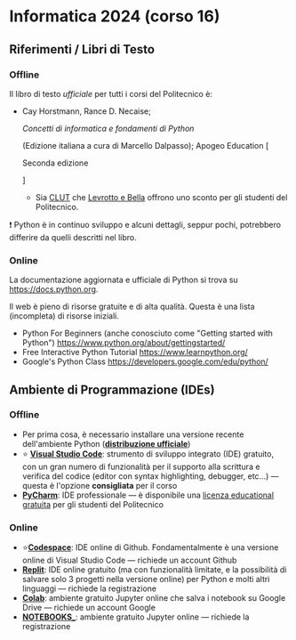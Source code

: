 # Informatica 2024 (corso 16)
## Riferimenti / Libri di Testo

### Offline

Il libro di testo *ufficiale* per tutti i corsi del Politecnico è:

- Cay Horstmann, Rance D. Necaise;

  *Concetti di informatica e fondamenti di Python*

  (Edizione italiana a cura di Marcello Dalpasso); Apogeo Education [

  Seconda edizione

  ]

  - Sia [CLUT](https://www.clut.it/ita/elettrotecnica-elettronica-informatica/-/concetti-di-informatica-e-fondamenti-di-python/348.html) che [Levrotto e Bella](https://www.levrotto-bella.net/concetti-informatica-fondamenti-python-horstmann) offrono uno sconto per gli studenti del Politecnico.

❗ Python è in continuo sviluppo e alcuni dettagli, seppur pochi, potrebbero differire da quelli descritti nel libro.

### Online

La documentazione aggiornata e ufficiale di Python si trova su https://docs.python.org.

Il web è pieno di risorse gratuite e di alta qualità. Questa è una lista (incompleta) di risorse iniziali.

- Python For Beginners (anche conosciuto come "Getting started with Python") https://www.python.org/about/gettingstarted/
- Free Interactive Python Tutorial https://www.learnpython.org/
- Google's Python Class https://developers.google.com/edu/python/

## Ambiente di Programmazione (IDEs)

### Offline

- Per prima cosa, è necessario installare una versione recente dell'ambiente Python ([**distribuzione ufficiale**](https://www.python.org/downloads/))
- ⭐ [**Visual Studio Code**](https://code.visualstudio.com/): strumento di sviluppo integrato (IDE) gratuito, con un gran numero di funzionalità per il supporto alla scrittura e verifica del codice (editor con syntax highlighting, debugger, etc...) — questa è l'opzione **consigliata** per il corso
- [**PyCharm**](https://www.jetbrains.com/pycharm/): IDE professionale — è disponibile una [licenza educational gratuita](https://www.jetbrains.com/community/education/#students) per gli studenti del Politecnico

### Online

- ⭐[**Codespace**](https://github.com/features/codespaces): IDE online di Github. Fondamentalmente è una versione online di Visual Studio Code  — richiede un account Github
- [**Replit**](https://replit.com/): IDE online gratuito (ma con funzionalità limitate, e la possibilità di salvare solo 3 progetti nella versione online) per Python e molti altri linguaggi — richiede la registrazione
- [**Colab**](https://colab.research.google.com): ambiente gratuito Jupyter online che salva i notebook su Google Drive — richiede un account Google
- [**NOTEBOOKS_**](https://notebooks.ai/dashboard): ambiente gratuito Jupyter online — richiede la registrazione